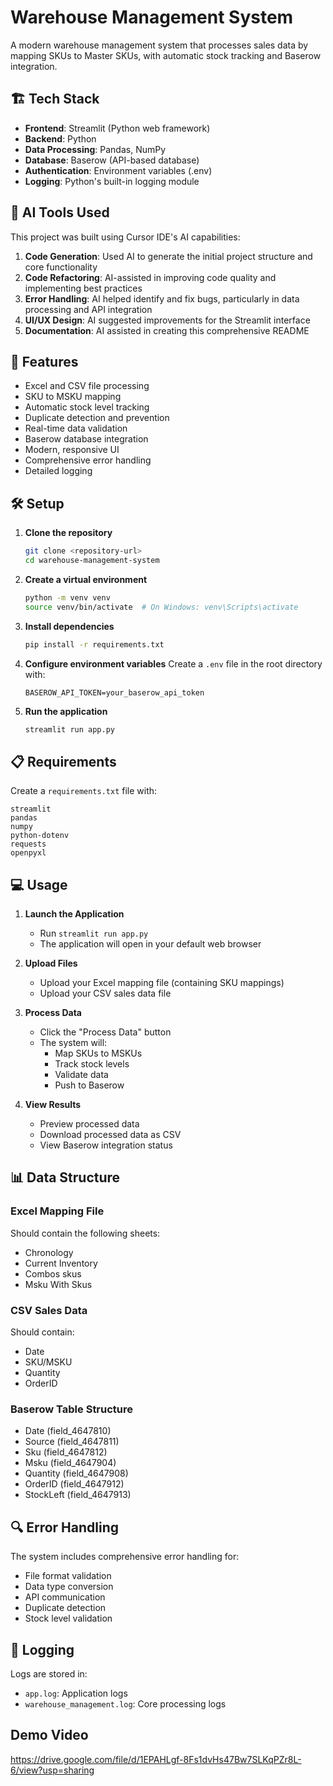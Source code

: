 # Warehouse Management System

A modern warehouse management system that processes sales data by mapping SKUs to Master SKUs, with automatic stock tracking and Baserow integration.

## 🏗️ Tech Stack

- **Frontend**: Streamlit (Python web framework)
- **Backend**: Python
- **Data Processing**: Pandas, NumPy
- **Database**: Baserow (API-based database)
- **Authentication**: Environment variables (.env)
- **Logging**: Python's built-in logging module

## 🤖 AI Tools Used

This project was built using Cursor IDE's AI capabilities:
1. **Code Generation**: Used AI to generate the initial project structure and core functionality
2. **Code Refactoring**: AI-assisted in improving code quality and implementing best practices
3. **Error Handling**: AI helped identify and fix bugs, particularly in data processing and API integration
4. **UI/UX Design**: AI suggested improvements for the Streamlit interface
5. **Documentation**: AI assisted in creating this comprehensive README

## 🚀 Features

- Excel and CSV file processing
- SKU to MSKU mapping
- Automatic stock level tracking
- Duplicate detection and prevention
- Real-time data validation
- Baserow database integration
- Modern, responsive UI
- Comprehensive error handling
- Detailed logging

## 🛠️ Setup

1. **Clone the repository**
   ```bash
   git clone <repository-url>
   cd warehouse-management-system
   ```

2. **Create a virtual environment**
   ```bash
   python -m venv venv
   source venv/bin/activate  # On Windows: venv\Scripts\activate
   ```

3. **Install dependencies**
   ```bash
   pip install -r requirements.txt
   ```

4. **Configure environment variables**
   Create a `.env` file in the root directory with:
   ```
   BASEROW_API_TOKEN=your_baserow_api_token
   ```

5. **Run the application**
   ```bash
   streamlit run app.py
   ```

## 📋 Requirements

Create a `requirements.txt` file with:
```
streamlit
pandas
numpy
python-dotenv
requests
openpyxl
```

## 💻 Usage

1. **Launch the Application**
   - Run `streamlit run app.py`
   - The application will open in your default web browser

2. **Upload Files**
   - Upload your Excel mapping file (containing SKU mappings)
   - Upload your CSV sales data file

3. **Process Data**
   - Click the "Process Data" button
   - The system will:
     - Map SKUs to MSKUs
     - Track stock levels
     - Validate data
     - Push to Baserow

4. **View Results**
   - Preview processed data
   - Download processed data as CSV
   - View Baserow integration status

## 📊 Data Structure

### Excel Mapping File
Should contain the following sheets:
- Chronology
- Current Inventory
- Combos skus
- Msku With Skus

### CSV Sales Data
Should contain:
- Date
- SKU/MSKU
- Quantity
- OrderID

### Baserow Table Structure
- Date (field_4647810)
- Source (field_4647811)
- Sku (field_4647812)
- Msku (field_4647904)
- Quantity (field_4647908)
- OrderID (field_4647912)
- StockLeft (field_4647913)

## 🔍 Error Handling

The system includes comprehensive error handling for:
- File format validation
- Data type conversion
- API communication
- Duplicate detection
- Stock level validation

## 📝 Logging

Logs are stored in:
- `app.log`: Application logs
- `warehouse_management.log`: Core processing logs

## Demo Video
https://drive.google.com/file/d/1EPAHLgf-8Fs1dvHs47Bw7SLKqPZr8L-6/view?usp=sharing